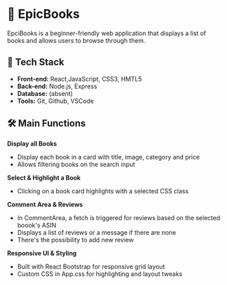 # 🌱 EpicBooks
EpciBooks is a beginner-friendly web application that displays a list of books and allows users to browse through them.

## 🚀 Tech Stack
- **Front-end:** React,JavaScript, CSS3, HMTL5
- **Back-end:** Node.js, Express
- **Database:** (absent)
- **Tools:** Git, Github, VSCode

## 🛠️ Main Functions
**Display all Books**
- Display each book in a card with title, image, category and price
- Allows filtering books on the search input

**Select & Highlight a Book**
- Clicking on a book card highlights with a selected CSS class

**Comment Area & Reviews**
- In CommentArea, a fetch is triggered for reviews based on the selected boook's ASIN
- Displays a list of reviews or a message if there are none
- There's the possibility to add new review

**Responsive UI & Styling**
- Built with React Bootstrap for responsive grid layout
- Custom CSS in App.css for highlighting and layout tweaks

